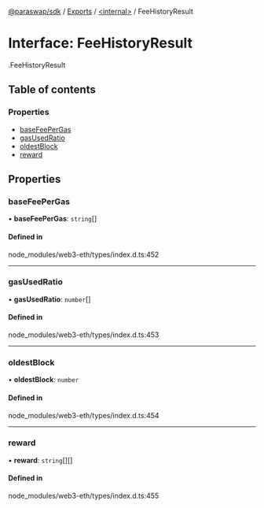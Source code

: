 [@paraswap/sdk](../README.md) / [Exports](../modules.md) / [<internal\>](../modules/internal_.md) / FeeHistoryResult

# Interface: FeeHistoryResult

[<internal>](../modules/internal_.md).FeeHistoryResult

## Table of contents

### Properties

- [baseFeePerGas](internal_.FeeHistoryResult.md#basefeepergas)
- [gasUsedRatio](internal_.FeeHistoryResult.md#gasusedratio)
- [oldestBlock](internal_.FeeHistoryResult.md#oldestblock)
- [reward](internal_.FeeHistoryResult.md#reward)

## Properties

### baseFeePerGas

• **baseFeePerGas**: `string`[]

#### Defined in

node_modules/web3-eth/types/index.d.ts:452

___

### gasUsedRatio

• **gasUsedRatio**: `number`[]

#### Defined in

node_modules/web3-eth/types/index.d.ts:453

___

### oldestBlock

• **oldestBlock**: `number`

#### Defined in

node_modules/web3-eth/types/index.d.ts:454

___

### reward

• **reward**: `string`[][]

#### Defined in

node_modules/web3-eth/types/index.d.ts:455
